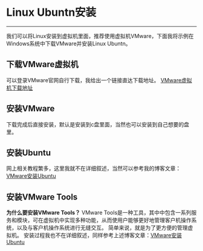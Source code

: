# Linux Ubuntn安装

---

我们可以将Linux安装到虚拟机里面，推荐使用虚拟机VMware，下面我将示例在Windows系统中下载VMware并安装Linux Ubuntn。

## 下载VMware虚拟机

可以登录VMware官网自行下载，我给出一个链接直达下载地址。 [VMware虚拟机下载地址](https://www.vmware.com/products/workstation-pro/workstation-pro-evaluation.html)

## 安装VMware

下载完成后直接安装，默认是安装到c盘里面，当然也可以安装到自己想要的盘里。

## 安装Ubuntu

网上相关教程繁多，这里我就不在详细叙述，当然可以参考我的博客文章：[VMware安装Ubuntu](.)

## 安装VMware Tools

**为什么要安装VMware Tools？**
VMware Tools是一种工具，其中中包含一系列服务和模块，可在虚拟机中实现多种功能，从而使用户能够更好地管理客户机操作系统，以及与客户机操作系统进行无缝交互。
简单来说，就是为了更方便的管理虚拟机。
安装过程我也不在详细叙述，同样参考上述博客文章：[VMware安装Ubuntu](.)
